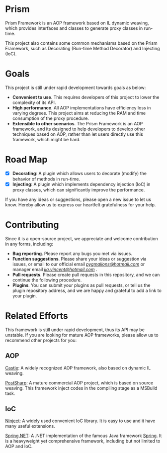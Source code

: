 # Prism

Prism Framework is an AOP framework based on IL dynamic weaving,
which provides interfaces and classes to generate proxy classes in run-time.

This project also contains some common mechanisms based on the Prism Framework,
such as Decorating (Run-time Method Decorator) and Injecting (IoC).

# Goals

This project is still under rapid development towards goals as below:
- **Convenient to use**. This requires developers of this project to lower the complexity of its API. 
- **High performance**. All AOP implementations have efficiency loss in varying degrees. 
This project aims at reducing the RAM and time consumption of the proxy procedure. 
- **Extensible to other scenarios**. The Prism Framework is an AOP framework, 
and its designed to help developers to develop other techniques based on AOP,
rather than let users directly use this framework, which might be hard.

# Road Map

- [X] **Decorating**: A plugin which allows users to decorate (modify) the behavior of methods in run-time.
- [X] **Injecting**: A plugin which implements dependency injection (IoC) in proxy classes, 
which can significantly improve the performance.

If you have any ideas or suggestions, please open a new issue to let us know.
Hereby allow us to express our heartfelt gratefulness for your help.

# Contributing

Since it is a open-source project, we appreciate and welcome contribution in any forms,
including:
- **Bug reporting**. Please report any bugs you met via issues.
- **Function suggestions**. Please share your ideas or suggestion via issues, 
or email to our official email *pygmalions@hotmail.com* or manager email *jia.vincent@hotmail.com* .
- **Pull requests**. Please create pull requests in this repository, and we can continue the following procedure.
- **Plugins**. You can submit your plugins as pull requests, or tell us the plugin repository address, 
and we are happy and grateful to add a link to your plugin.

# Related Efforts

This framework is still under rapid development, thus its API may be unstable.
If you are looking for mature AOP frameworks, please allow us to recommend other projects for you:

## AOP

[Castle](https://github.com/castleproject/): A widely recognized AOP framework, also based on dynamic IL weaving.

[PostSharp](https://www.postsharp.net/): A mature commercial AOP project, which is based on source weaving. 
This framework inject codes in the compiling stage as a MSBuild task.

## IoC

[Ninject](http://www.ninject.org/): A widely used convenient IoC library. 
It is easy to use and it have many useful extensions.

 [Spring.NET](https://springframework.net/): A .NET implementation of the famous Java framework [Spring](https://spring.io/).
 It is a heavyweight yet comprehensive framework, including but not limited to AOP and IoC.